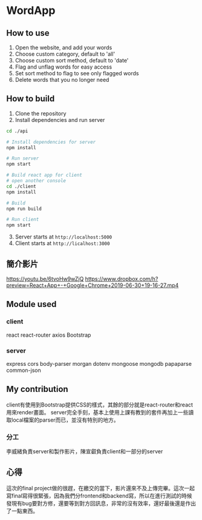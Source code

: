 # WordApp

## How to use
1. Open the website, and add your words
2. Choose custom category, default to 'all'
3. Choose custom sort method, default to 'date'
4. Flag and unflag words for easy access
5. Set sort method to flag to see only flagged words
6. Delete words that you no longer need

## How to build

1. Clone the repository
2. Install dependencies and run server
```bash
cd ./api

# Install dependencies for server
npm install

# Run server
npm start

# Build react app for client
# open another console
cd ./client
npm install

# Build
npm run build

# Run client
npm start
```
3. Server starts at `http://localhost:5000`
4. Client starts at `http://licalhost:3000`

## 簡介影片
https://youtu.be/6tvoHw9wZjQ
https://www.dropbox.com/h?preview=React+App+-+Google+Chrome+2019-06-30+19-16-27.mp4

## Module used

### client
react
react-router
axios
Bootstrap

### server
express
cors
body-parser
morgan
dotenv
mongoose
mongodb
papaparse
common-json

## My contribution
client有使用到Bootstrap提供CSS的樣式，其餘的部分就是react-router和react用來render畫面。
server完全手刻，基本上使用上課有教到的套件再加上一些讀取local檔案的parser而已，並沒有特別的地方。

### 分工
李威緒負責server和製作影片，陳宣叡負責client和一部分的server

## 心得
這次的final project做的很趕，在繳交的當下，影片還來不及上傳完畢。這次一起寫final寫得很緊張，因為我們分frontend和backend寫，所以在進行測試的時候發現有bug要對方修，還要等到對方回訊息，非常的沒有效率，還好最後還是作出了一點東西。